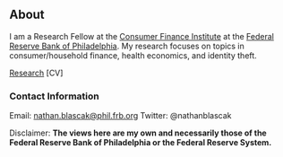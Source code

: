 ## About

I am a Research Fellow at the [Consumer Finance Institute](https://philadelphiafed.org/consumer-finance-institute) at the [Federal Reserve Bank of Philadelphia](https://philadelphiafed.org/). My research focuses on topics in consumer/household finance, health economics, and identity theft.

<!-- # You can use the [editor on GitHub](https://github.com/nathanblascak/nathanblascak.github.io/edit/master/index.md) to maintain and preview the content for your website in Markdown files. -->

<!-- # Whenever you commit to this repository, GitHub Pages will run [Jekyll](https://jekyllrb.com/) to rebuild the pages in your site, from the content in your Markdown files. -->

[Research](https://nathanblascak.github.io/research)
[CV]

<!--#  Markdown is a lightweight and easy-to-use syntax for styling your writing. It includes conventions for -->

<!-- # For more details see [GitHub Flavored Markdown](https://guides.github.com/features/mastering-markdown/). -->

### Contact Information
Email: nathan.blascak@phil.frb.org
Twitter: @nathanblascak


<!-- Your Pages site will use the layout and styles from the Jekyll theme you have selected in your [repository settings](https://github.com/nathanblascak/nathanblascak.github.io/settings). The name of this theme is saved in the Jekyll `_config.yml` configuration file. -->

<!-- # Having trouble with Pages? Check out our [documentation](https://help.github.com/categories/github-pages-basics/) or [contact support](https://github.com/contact) and we’ll help you sort it out. -->

Disclaimer: **The views here are my own and necessarily those of the Federal Reserve Bank of Philadelphia or the Federal Reserve System.**
